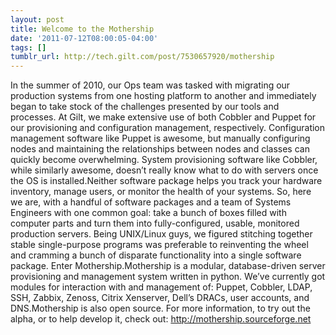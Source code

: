 ```yaml
---
layout: post
title: Welcome to the Mothership
date: '2011-07-12T08:00:05-04:00'
tags: []
tumblr_url: http://tech.gilt.com/post/7530657920/mothership
---
```

In  the summer of 2010, our Ops team was tasked with migrating our  production systems from one hosting platform to another and immediately  began to take stock of the challenges presented by our tools and  processes. At Gilt, we make extensive use of both Cobbler and Puppet for  our provisioning and configuration management, respectively. Configuration  management software like Puppet is awesome, but manually configuring  nodes and maintaining the relationships between nodes and classes can  quickly become overwhelming. System  provisioning software like Cobbler, while similarly awesome, doesn’t  really know what to do with servers once the OS is installed.Neither software package helps you track your hardware inventory, manage users, or monitor the health of your systems. So,  here we are, with a handful of software packages and a team of Systems  Engineers with one common goal: take a bunch of boxes filled with computer parts and turn them into fully-configured, usable, monitored  production servers. Being UNIX/Linux guys, we figured stitching  together stable single-purpose programs was preferable to reinventing  the wheel and cramming a bunch of disparate functionality into a single  software package. Enter Mothership.Mothership  is a modular, database-driven server provisioning and management system  written in python. We’ve currently got modules for interaction with and  management of: Puppet, Cobbler, LDAP, SSH, Zabbix, Zenoss, Citrix  Xenserver, Dell’s DRACs, user accounts, and DNS.Mothership  is also open source. For more information, to try out the alpha, or to  help develop it, check out: http://mothership.sourceforge.net
